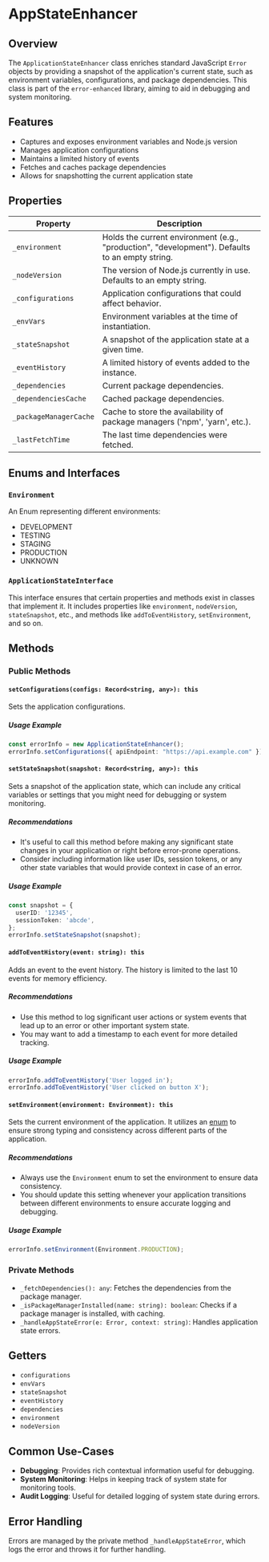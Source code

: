 # AppStateEnhancer

## Overview

The `ApplicationStateEnhancer` class enriches standard JavaScript `Error` objects by providing a snapshot of the application's current state, such as environment variables, configurations, and package dependencies. This class is part of the `error-enhanced` library, aiming to aid in debugging and system monitoring.

## Features

- Captures and exposes environment variables and Node.js version
- Manages application configurations
- Maintains a limited history of events
- Fetches and caches package dependencies
- Allows for snapshotting the current application state

## Properties

| Property               | Description                                                                                     |
| ---------------------- | ----------------------------------------------------------------------------------------------- |
| `_environment`         | Holds the current environment (e.g., "production", "development"). Defaults to an empty string. |
| `_nodeVersion`         | The version of Node.js currently in use. Defaults to an empty string.                           |
| `_configurations`      | Application configurations that could affect behavior.                                          |
| `_envVars`             | Environment variables at the time of instantiation.                                             |
| `_stateSnapshot`       | A snapshot of the application state at a given time.                                            |
| `_eventHistory`        | A limited history of events added to the instance.                                              |
| `_dependencies`        | Current package dependencies.                                                                   |
| `_dependenciesCache`   | Cached package dependencies.                                                                    |
| `_packageManagerCache` | Cache to store the availability of package managers ('npm', 'yarn', etc.).                      |
| `_lastFetchTime`       | The last time dependencies were fetched.                                                        |

## Enums and Interfaces

### `Environment`

An Enum representing different environments:

- DEVELOPMENT
- TESTING
- STAGING
- PRODUCTION
- UNKNOWN

### `ApplicationStateInterface`

This interface ensures that certain properties and methods exist in classes that implement it. It includes properties like `environment`, `nodeVersion`, `stateSnapshot`, etc., and methods like `addToEventHistory`, `setEnvironment`, and so on.

## Methods

### Public Methods

#### `setConfigurations(configs: Record<string, any>): this`

Sets the application configurations.

##### Usage Example

```typescript
const errorInfo = new ApplicationStateEnhancer();
errorInfo.setConfigurations({ apiEndpoint: "https://api.example.com" });
```

#### `setStateSnapshot(snapshot: Record<string, any>): this`

Sets a snapshot of the application state, which can include any critical variables or settings that you might need for debugging or system monitoring.

##### Recommendations

- It's useful to call this method before making any significant state changes in your application or right before error-prone operations.
- Consider including information like user IDs, session tokens, or any other state variables that would provide context in case of an error.

##### Usage Example

```typescript
const snapshot = {
  userID: '12345',
  sessionToken: 'abcde',
};
errorInfo.setStateSnapshot(snapshot);
```

#### `addToEventHistory(event: string): this`

Adds an event to the event history. The history is limited to the last 10 events for memory efficiency.

##### Recommendations

- Use this method to log significant user actions or system events that lead up to an error or other important system state.
- You may want to add a timestamp to each event for more detailed tracking.

##### Usage Example

```typescript
errorInfo.addToEventHistory('User logged in');
errorInfo.addToEventHistory('User clicked on button X');
```

#### `setEnvironment(environment: Environment): this`

Sets the current environment of the application. It utilizes an [enum](broken-reference) to ensure strong typing and consistency across different parts of the application.

##### Recommendations

- Always use the `Environment` enum to set the environment to ensure data consistency.
- You should update this setting whenever your application transitions between different environments to ensure accurate logging and debugging.

##### Usage Example

```typescript
errorInfo.setEnvironment(Environment.PRODUCTION);
```

### Private Methods

- `_fetchDependencies(): any`: Fetches the dependencies from the package manager.
- `_isPackageManagerInstalled(name: string): boolean`: Checks if a package manager is installed, with caching.
- `_handleAppStateError(e: Error, context: string)`: Handles application state errors.

## Getters

- `configurations`
- `envVars`
- `stateSnapshot`
- `eventHistory`
- `dependencies`
- `environment`
- `nodeVersion`

## Common Use-Cases

- **Debugging**: Provides rich contextual information useful for debugging.
- **System Monitoring**: Helps in keeping track of system state for monitoring tools.
- **Audit Logging**: Useful for detailed logging of system state during errors.

## Error Handling

Errors are managed by the private method `_handleAppStateError`, which logs the error and throws it for further handling.
